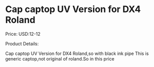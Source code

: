 # Cap captop UV Version for DX4 Roland

Price: USD:12-12

Product Details:

Cap captop UV Version for DX4 Roland,so with black ink pipe
This is generic captop,not original of roland.So in this price
